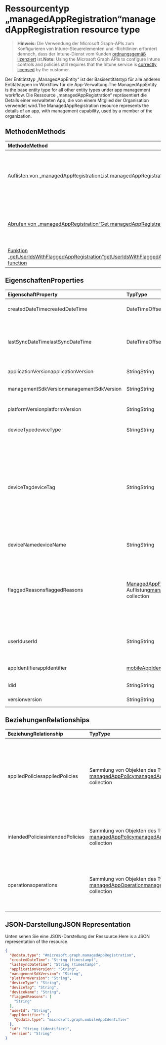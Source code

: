 # <a name="managedappregistration-resource-type"></a><span data-ttu-id="91813-101">Ressourcentyp „managedAppRegistration“</span><span class="sxs-lookup"><span data-stu-id="91813-101">managedAppRegistration resource type</span></span>

> <span data-ttu-id="91813-102">**Hinweis:** Die Verwendung der Microsoft Graph-APIs zum Konfigurieren von Intune-Steuerelementen und -Richtlinien erfordert dennoch, dass der Intune-Dienst vom Kunden [ordnungsgemäß lizenziert](https://go.microsoft.com/fwlink/?linkid=839381) ist.</span><span class="sxs-lookup"><span data-stu-id="91813-102">**Note:** Using the Microsoft Graph APIs to configure Intune controls and policies still requires that the Intune service is [correctly licensed](https://go.microsoft.com/fwlink/?linkid=839381) by the customer.</span></span>

<span data-ttu-id="91813-103">Der Entitätstyp „ManagedAppEntity“ ist der Basisentitätstyp für alle anderen Entitätstypen im Workflow für die App-Verwaltung.</span><span class="sxs-lookup"><span data-stu-id="91813-103">The ManagedAppEntity is the base entity type for all other entity types under app management workflow.</span></span>
<span data-ttu-id="91813-104">Die Ressource „managedAppRegistration“ repräsentiert die Details einer verwalteten App, die von einem Mitglied der Organisation verwendet wird.</span><span class="sxs-lookup"><span data-stu-id="91813-104">The ManagedAppRegistration resource represents the details of an app, with management capability, used by a member of the organization.</span></span>
## <a name="methods"></a><span data-ttu-id="91813-105">Methoden</span><span class="sxs-lookup"><span data-stu-id="91813-105">Methods</span></span>
|<span data-ttu-id="91813-106">Methode</span><span class="sxs-lookup"><span data-stu-id="91813-106">Method</span></span>|<span data-ttu-id="91813-107">Rückgabetyp</span><span class="sxs-lookup"><span data-stu-id="91813-107">Return Type</span></span>|<span data-ttu-id="91813-108">Beschreibung</span><span class="sxs-lookup"><span data-stu-id="91813-108">Description</span></span>|
|:---|:---|:---|
|[<span data-ttu-id="91813-109">Auflisten von „managedAppRegistration</span><span class="sxs-lookup"><span data-stu-id="91813-109">List managedAppRegistrations</span></span>](../api/intune_mam_managedappregistration_list.md)|<span data-ttu-id="91813-110">Sammlung von Objekten des Typs [managedAppRegistration](../resources/intune_mam_managedappregistration.md)</span><span class="sxs-lookup"><span data-stu-id="91813-110">[managedAppRegistration](../resources/intune_mam_managedappregistration.md) collection</span></span>|<span data-ttu-id="91813-111">Listet die Eigenschaften und Beziehungen von Objekten des Typs [managedAppRegistration](../resources/intune_mam_managedappregistration.md) auf.</span><span class="sxs-lookup"><span data-stu-id="91813-111">List properties and relationships of the [managedAppRegistration](../resources/intune_mam_managedappregistration.md) objects.</span></span>|
|[<span data-ttu-id="91813-112">Abrufen von „managedAppRegistration“</span><span class="sxs-lookup"><span data-stu-id="91813-112">Get managedAppRegistration</span></span>](../api/intune_mam_managedappregistration_get.md)|[<span data-ttu-id="91813-113">managedAppRegistration</span><span class="sxs-lookup"><span data-stu-id="91813-113">managedAppRegistration</span></span>](../resources/intune_mam_managedappregistration.md)|<span data-ttu-id="91813-114">Liest die Eigenschaften und Beziehungen von Objekten des Typs [managedAppRegistration](../resources/intune_mam_managedappregistration.md).</span><span class="sxs-lookup"><span data-stu-id="91813-114">Read properties and relationships of the [managedAppRegistration](../resources/intune_mam_managedappregistration.md) object.</span></span>|
|[<span data-ttu-id="91813-115">Funktion „getUserIdsWithFlaggedAppRegistration“</span><span class="sxs-lookup"><span data-stu-id="91813-115">getUserIdsWithFlaggedAppRegistration function</span></span>](../api/intune_mam_managedappregistration_getuseridswithflaggedappregistration.md)|<span data-ttu-id="91813-116">String-Sammlung</span><span class="sxs-lookup"><span data-stu-id="91813-116">String collection</span></span>|<span data-ttu-id="91813-117">Noch nicht dokumentiert</span><span class="sxs-lookup"><span data-stu-id="91813-117">Not yet documented</span></span>|

## <a name="properties"></a><span data-ttu-id="91813-118">Eigenschaften</span><span class="sxs-lookup"><span data-stu-id="91813-118">Properties</span></span>
|<span data-ttu-id="91813-119">Eigenschaft</span><span class="sxs-lookup"><span data-stu-id="91813-119">Property</span></span>|<span data-ttu-id="91813-120">Typ</span><span class="sxs-lookup"><span data-stu-id="91813-120">Type</span></span>|<span data-ttu-id="91813-121">Beschreibung</span><span class="sxs-lookup"><span data-stu-id="91813-121">Description</span></span>|
|:---|:---|:---|
|<span data-ttu-id="91813-122">createdDateTime</span><span class="sxs-lookup"><span data-stu-id="91813-122">createdDateTime</span></span>|<span data-ttu-id="91813-123">DateTimeOffset</span><span class="sxs-lookup"><span data-stu-id="91813-123">DateTimeOffset</span></span>|<span data-ttu-id="91813-124">Datum und Uhrzeit der Erstellung</span><span class="sxs-lookup"><span data-stu-id="91813-124">Date and time of creation</span></span>|
|<span data-ttu-id="91813-125">lastSyncDateTime</span><span class="sxs-lookup"><span data-stu-id="91813-125">lastSyncDateTime</span></span>|<span data-ttu-id="91813-126">DateTimeOffset</span><span class="sxs-lookup"><span data-stu-id="91813-126">DateTimeOffset</span></span>|<span data-ttu-id="91813-127">Datum und Uhrzeit der letzten Synchronisierung der App mit dem Verwaltungsdienst</span><span class="sxs-lookup"><span data-stu-id="91813-127">Date and time of last the app synced with management service.</span></span>|
|<span data-ttu-id="91813-128">applicationVersion</span><span class="sxs-lookup"><span data-stu-id="91813-128">applicationVersion</span></span>|<span data-ttu-id="91813-129">String</span><span class="sxs-lookup"><span data-stu-id="91813-129">String</span></span>|<span data-ttu-id="91813-130">Version der App</span><span class="sxs-lookup"><span data-stu-id="91813-130">App version</span></span>|
|<span data-ttu-id="91813-131">managementSdkVersion</span><span class="sxs-lookup"><span data-stu-id="91813-131">managementSdkVersion</span></span>|<span data-ttu-id="91813-132">String</span><span class="sxs-lookup"><span data-stu-id="91813-132">String</span></span>|<span data-ttu-id="91813-133">Version des App-Verwaltungs-SDK</span><span class="sxs-lookup"><span data-stu-id="91813-133">App management SDK version</span></span>|
|<span data-ttu-id="91813-134">platformVersion</span><span class="sxs-lookup"><span data-stu-id="91813-134">platformVersion</span></span>|<span data-ttu-id="91813-135">String</span><span class="sxs-lookup"><span data-stu-id="91813-135">String</span></span>|<span data-ttu-id="91813-136">Version des Betriebssystems</span><span class="sxs-lookup"><span data-stu-id="91813-136">Operating System version</span></span>|
|<span data-ttu-id="91813-137">deviceType</span><span class="sxs-lookup"><span data-stu-id="91813-137">deviceType</span></span>|<span data-ttu-id="91813-138">String</span><span class="sxs-lookup"><span data-stu-id="91813-138">String</span></span>|<span data-ttu-id="91813-139">Gerätetyp des Hostgeräts</span><span class="sxs-lookup"><span data-stu-id="91813-139">Host device type</span></span>|
|<span data-ttu-id="91813-140">deviceTag</span><span class="sxs-lookup"><span data-stu-id="91813-140">deviceTag</span></span>|<span data-ttu-id="91813-141">String</span><span class="sxs-lookup"><span data-stu-id="91813-141">String</span></span>|<span data-ttu-id="91813-142">Vom App-Verwaltungs-SDK generiertes Tag, das bei der Zuordnung von Apps hilft, die auf demselben Gerät gehostet werden.</span><span class="sxs-lookup"><span data-stu-id="91813-142">App management SDK generated tag, which helps relate apps hosted on the same device.</span></span> <span data-ttu-id="91813-143">Es ist nicht garantiert, dass die App-Zuordnung unter allen Bedingungen funktioniert.</span><span class="sxs-lookup"><span data-stu-id="91813-143">Not guaranteed to relate apps in all conditions.</span></span>|
|<span data-ttu-id="91813-144">deviceName</span><span class="sxs-lookup"><span data-stu-id="91813-144">deviceName</span></span>|<span data-ttu-id="91813-145">String</span><span class="sxs-lookup"><span data-stu-id="91813-145">String</span></span>|<span data-ttu-id="91813-146">Gerätename des Hostgeräts</span><span class="sxs-lookup"><span data-stu-id="91813-146">Host device name</span></span>|
|<span data-ttu-id="91813-147">flaggedReasons</span><span class="sxs-lookup"><span data-stu-id="91813-147">flaggedReasons</span></span>|<span data-ttu-id="91813-148">[ManagedAppFlaggedReason](../resources/intune_mam_managedappflaggedreason.md) -Auflistung</span><span class="sxs-lookup"><span data-stu-id="91813-148">[managedAppFlaggedReason](../resources/intune_mam_managedappflaggedreason.md) collection</span></span>|<span data-ttu-id="91813-149">Gründe (0 oder mehr), aus denen eine App-Registrierung gekennzeichnet wurde.</span><span class="sxs-lookup"><span data-stu-id="91813-149">Zero or more reasons an app registration is flagged.</span></span> <span data-ttu-id="91813-150">Beispiel:</span><span class="sxs-lookup"><span data-stu-id="91813-150">E.g.</span></span> <span data-ttu-id="91813-151">Die App wird auf einem gerooteten Gerät ausgeführt.</span><span class="sxs-lookup"><span data-stu-id="91813-151">app running on rooted device</span></span>|
|<span data-ttu-id="91813-152">userId</span><span class="sxs-lookup"><span data-stu-id="91813-152">userId</span></span>|<span data-ttu-id="91813-153">String</span><span class="sxs-lookup"><span data-stu-id="91813-153">String</span></span>|<span data-ttu-id="91813-154">Benutzer-ID, zu der die App-Registrierung gehört</span><span class="sxs-lookup"><span data-stu-id="91813-154">The user Id to who this app registration belongs.</span></span>|
|<span data-ttu-id="91813-155">appIdentifier</span><span class="sxs-lookup"><span data-stu-id="91813-155">appIdentifier</span></span>|[<span data-ttu-id="91813-156">mobileAppIdentifier</span><span class="sxs-lookup"><span data-stu-id="91813-156">mobileAppIdentifier</span></span>](../resources/intune_mam_mobileappidentifier.md)|<span data-ttu-id="91813-157">Bezeichner des App-Pakets</span><span class="sxs-lookup"><span data-stu-id="91813-157">The app package Identifier</span></span>|
|<span data-ttu-id="91813-158">id</span><span class="sxs-lookup"><span data-stu-id="91813-158">id</span></span>|<span data-ttu-id="91813-159">String</span><span class="sxs-lookup"><span data-stu-id="91813-159">String</span></span>|<span data-ttu-id="91813-160">Schlüssel der Entität</span><span class="sxs-lookup"><span data-stu-id="91813-160">Key of the entity.</span></span>|
|<span data-ttu-id="91813-161">version</span><span class="sxs-lookup"><span data-stu-id="91813-161">version</span></span>|<span data-ttu-id="91813-162">String</span><span class="sxs-lookup"><span data-stu-id="91813-162">String</span></span>|<span data-ttu-id="91813-163">Version der Entität</span><span class="sxs-lookup"><span data-stu-id="91813-163">Version of the entity.</span></span>|

## <a name="relationships"></a><span data-ttu-id="91813-164">Beziehungen</span><span class="sxs-lookup"><span data-stu-id="91813-164">Relationships</span></span>
|<span data-ttu-id="91813-165">Beziehung</span><span class="sxs-lookup"><span data-stu-id="91813-165">Relationship</span></span>|<span data-ttu-id="91813-166">Typ</span><span class="sxs-lookup"><span data-stu-id="91813-166">Type</span></span>|<span data-ttu-id="91813-167">Beschreibung</span><span class="sxs-lookup"><span data-stu-id="91813-167">Description</span></span>|
|:---|:---|:---|
|<span data-ttu-id="91813-168">appliedPolicies</span><span class="sxs-lookup"><span data-stu-id="91813-168">appliedPolicies</span></span>|<span data-ttu-id="91813-169">Sammlung von Objekten des Typs [managedAppPolicy](../resources/intune_mam_managedapppolicy.md)</span><span class="sxs-lookup"><span data-stu-id="91813-169">[managedAppPolicy](../resources/intune_mam_managedapppolicy.md) collection</span></span>|<span data-ttu-id="91813-170">Richtlinien (0 oder mehr), die bereits auf die registrierte App angewendet wurden, als sie letztmals mit dem Verwaltungsdienst synchronisiert wurde</span><span class="sxs-lookup"><span data-stu-id="91813-170">Zero or more policys already applied on the registered app when it last synchronized with managment service.</span></span>|
|<span data-ttu-id="91813-171">intendedPolicies</span><span class="sxs-lookup"><span data-stu-id="91813-171">intendedPolicies</span></span>|<span data-ttu-id="91813-172">Sammlung von Objekten des Typs [managedAppPolicy](../resources/intune_mam_managedapppolicy.md)</span><span class="sxs-lookup"><span data-stu-id="91813-172">[managedAppPolicy](../resources/intune_mam_managedapppolicy.md) collection</span></span>|<span data-ttu-id="91813-173">Richtlinien (0 oder mehr), die der Administrator bisher für die App vorgesehen hat</span><span class="sxs-lookup"><span data-stu-id="91813-173">Zero or more policies admin intended for the app as of now.</span></span>|
|<span data-ttu-id="91813-174">operations</span><span class="sxs-lookup"><span data-stu-id="91813-174">operations</span></span>|<span data-ttu-id="91813-175">Sammlung von Objekten des Typs [managedAppOperation](../resources/intune_mam_managedappoperation.md)</span><span class="sxs-lookup"><span data-stu-id="91813-175">[managedAppOperation](../resources/intune_mam_managedappoperation.md) collection</span></span>|<span data-ttu-id="91813-176">Operationen (0 oder mehr) mit langer Ausführungszeit, die bei der App-Registrierung ausgelöst wurden</span><span class="sxs-lookup"><span data-stu-id="91813-176">Zero or more long running operations triggered on the app registration.</span></span>|

## <a name="json-representation"></a><span data-ttu-id="91813-177">JSON-Darstellung</span><span class="sxs-lookup"><span data-stu-id="91813-177">JSON Representation</span></span>
<span data-ttu-id="91813-178">Unten sehen Sie eine JSON-Darstellung der Ressource.</span><span class="sxs-lookup"><span data-stu-id="91813-178">Here is a JSON representation of the resource.</span></span>
<!-- {
  "blockType": "resource",
  "keyProperty": "id",
  "@odata.type": "microsoft.graph.managedAppRegistration"
}
-->
``` json
{
  "@odata.type": "#microsoft.graph.managedAppRegistration",
  "createdDateTime": "String (timestamp)",
  "lastSyncDateTime": "String (timestamp)",
  "applicationVersion": "String",
  "managementSdkVersion": "String",
  "platformVersion": "String",
  "deviceType": "String",
  "deviceTag": "String",
  "deviceName": "String",
  "flaggedReasons": [
    "String"
  ],
  "userId": "String",
  "appIdentifier": {
    "@odata.type": "microsoft.graph.mobileAppIdentifier"
  },
  "id": "String (identifier)",
  "version": "String"
}
```


<!-- {
  "type": "#page.annotation",
  "suppressions": [
     "Warning: /api-reference/v1.0/resources/intune_mam_managedappregistration.md/microsoft.graph.managedAppRegistration/flaggedReasons:
      Inconsistent types between parameter (String) and table (Object)"
  ],
}
-->
